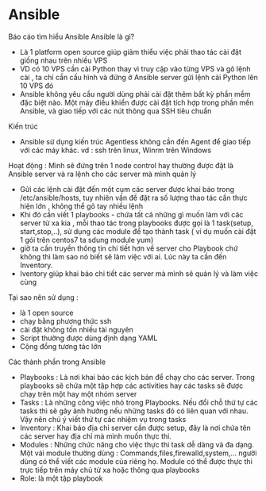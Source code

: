 # Ansible
Báo cáo tìm hiểu Ansible
Ansible là gì?
- Là 1 platform open source giúp giảm thiểu việc phải thao tác cài đặt giống nhau trên nhiều VPS
- VD có 10 VPS cần cài Python thay vì truy cập vào từng VPS và gõ lệnh cài , ta chỉ cần cấu hình và đứng ở Ansible server gửi lệnh cài Python lên 10 VPS đó
- Ansible không yêu cầu người dùng phải cài đặt thêm bất kỳ phần mềm đặc biệt nào. Một máy điều khiển được cài đặt tích hợp trong phần mền Ansible, và giao tiếp với các nút thông qua SSH tiêu chuẩn

Kiến trúc
- Ansible sử dụng kiến trúc Agentless không cần đến Agent để giao tiếp với các máy khác. vd : ssh trên linux, Winrm trên Windows

Hoạt động : Mình sẽ đứng trên 1 node control hay thường được đặt là Ansible server và ra lệnh cho các server mà mình quản lý
- Gửi các lệnh cài đặt đến một cụm các server được khai báo trong /etc/ansible/hosts, tuy nhiên vấn đề đặt ra số lượng thao tác cần thực hiện lớn , không thể gõ tay nhiều lệnh
- Khi đó cần viết 1 playbooks - chứa tất cả những gì muốn làm với các server từ xa kia , mỗi thao tác trong playbooks được gọi là 1 task(setup, start,stop,..), sử dụng các module để tạo thành task ( ví dụ muốn cài đặt 1 gói trên centos7 ta sdung module yum)
- giờ ta cần truyền thông tin chi tiết hơn về server cho Playbook chứ không thì làm sao nó biết sẽ làm việc với ai. Lúc này ta cần đến Inventory.
- Iventory giúp khai báo chi tiết các server mà mình sẽ quản lý và làm việc cùng

Tại sao nên sử dụng :
- là 1 open source
- chạy bằng phương thức ssh
- cài đặt không tốn nhiều tài nguyên
- Script thường được dùng định dạng YAML
- Cộng đồng tương tác lớn

Các thành phần trong Ansible 
- Playbooks : Là nơi khai báo các kịch bản để chạy cho các server. Trong playbooks sẽ chứa một tập hợp các activities hay các tasks sẽ được chạy trên một hay một nhóm server
- Tasks : Là những công việc nhỏ trong Playbooks. Nếu đổi chỗ thứ tự các tasks thì sẽ gây ảnh hưởng nếu những tasks đó có liên quan với nhau. Vậy nên chú ý viết thứ tự các nhiệm vụ trong tasks
- Inventory : Khai báo địa chỉ server cần được setup, đây là nơi chứa tên các server hay địa chỉ mà mình muốn thực thi.
- Modules : Những chức năng cho việc thực thi task dễ dàng và đa dạng. Một vài module thường dùng : Commands,files,firewalld,system,... người dùng có thể viết các module của riêng họ. Module có thể được thực thi trực tiếp trên máy chủ từ xa hoặc thông qua playbooks
- Role: là một tập playbook 
